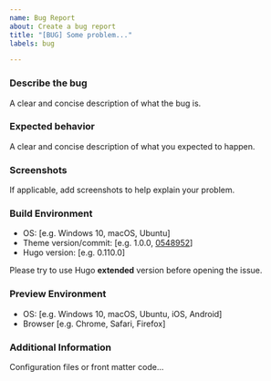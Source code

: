 ```yaml
---
name: Bug Report
about: Create a bug report
title: "[BUG] Some problem..."
labels: bug

---
```


### Describe the bug

A clear and concise description of what the bug is.

### Expected behavior

A clear and concise description of what you expected to happen.

### Screenshots

If applicable, add screenshots to help explain your problem.

### Build Environment

- OS: [e.g. Windows 10, macOS, Ubuntu]
- Theme version/commit: [e.g. 1.0.0, [0548952](https://github.com/VipinMadhaan/FeelIt/commits/0548952d216928c072948a91beb6279842bbf783)]
- Hugo version: [e.g. 0.110.0]

Please try to use Hugo **extended** version before opening the issue.

### Preview Environment

- OS: [e.g. Windows 10, macOS, Ubuntu, iOS, Android]
- Browser [e.g. Chrome, Safari, Firefox]

### Additional Information

Configuration files or front matter code...
